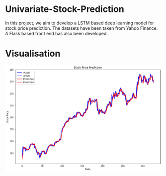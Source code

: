 # Univariate-Stock-Prediction
In this project, we aim to develop a LSTM based deep learning model for stock price prediction. The datasets have been taken from Yahoo Finance.
A Flask based front end has also been developed.
# Visualisation
![alt text](https://github.com/Somu1234/Univariate-Stock-Prediction/blob/main/LSTM/One%20Layer/Pred_80.png)
